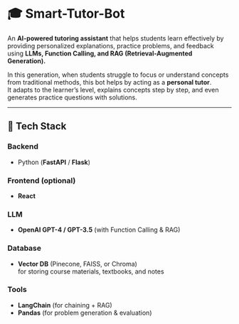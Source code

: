 # 🎓 Smart-Tutor-Bot

An **AI-powered tutoring assistant** that helps students learn effectively by providing personalized explanations, practice problems, and feedback using **LLMs, Function Calling, and RAG (Retrieval-Augmented Generation).**

In this generation, when students struggle to focus or understand concepts from traditional methods, this bot helps by acting as a **personal tutor**.  
It adapts to the learner’s level, explains concepts step by step, and even generates practice questions with solutions.

---

## 🚀 Tech Stack

### Backend
- Python (**FastAPI** / **Flask**)

### Frontend (optional)
- **React**

### LLM
- **OpenAI GPT-4 / GPT-3.5** (with Function Calling & RAG)

### Database
- **Vector DB** (Pinecone, FAISS, or Chroma)  
  for storing course materials, textbooks, and notes

### Tools
- **LangChain** (for chaining + RAG)  
- **Pandas** (for problem generation & evaluation)
